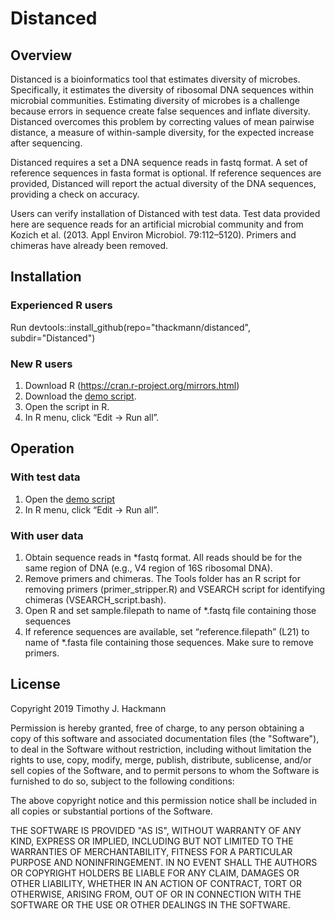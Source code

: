 # Distanced

## Overview
Distanced is a bioinformatics tool that estimates diversity of microbes.  Specifically, it estimates the diversity of ribosomal DNA sequences within microbial communities. Estimating diversity of microbes is a challenge because errors in sequence create false sequences and inflate diversity. Distanced overcomes this problem by correcting values of mean pairwise distance, a measure of within-sample diversity, for the expected increase after sequencing.

Distanced requires a set a DNA sequence reads in fastq format.  A set of reference sequences in fasta format is optional. If reference sequences are provided, Distanced will report the actual diversity of the DNA sequences, providing a check on accuracy.

Users can verify installation of Distanced with test data.  Test data provided here are sequence reads for an artificial microbial community and from Kozich et al. (2013. Appl Environ Microbiol. 79:112–5120).  Primers and chimeras have already been removed.  

## Installation 
### Experienced R users
Run devtools::install_github(repo="thackmann/distanced", subdir="Distanced")

### New R users
1)  Download R (https://cran.r-project.org/mirrors.html)
2)  Download the <a href="https://github.com/thackmann/Distanced/blob/master/Distanced/demo/demo.R">demo script</a>.
3)  Open the script in R.
4)  In R menu, click “Edit -> Run all”.

## Operation 
### With test data
1)  Open the <a href="https://github.com/thackmann/Distanced/blob/master/Distanced/demo/demo.R">demo script</a>
2)  In R menu, click “Edit -> Run all”.

### With user data
1)  Obtain sequence reads in \*fastq format.  All reads should be for the same region of DNA (e.g., V4 region of 16S ribosomal DNA).  
2)  Remove primers and chimeras.  The Tools folder has an R script for removing primers (primer_stripper.R) and VSEARCH script for identifying chimeras (VSEARCH_script.bash).
3) Open R and set sample.filepath to name of \*.fastq file containing those sequences
4)  If reference sequences are available, set “reference.filepath” (L21) to name of \*.fasta file containing those sequences.  Make sure to remove primers.

## License
Copyright 2019 Timothy J. Hackmann

Permission is hereby granted, free of charge, to any person obtaining a copy of this software and associated documentation files (the "Software"), to deal in the Software without restriction, including without limitation the rights to use, copy, modify, merge, publish, distribute, sublicense, and/or sell copies of the Software, and to permit persons to whom the Software is furnished to do so, subject to the following conditions:

The above copyright notice and this permission notice shall be included in all copies or substantial portions of the Software.

THE SOFTWARE IS PROVIDED "AS IS", WITHOUT WARRANTY OF ANY KIND, EXPRESS OR IMPLIED, INCLUDING BUT NOT LIMITED TO THE WARRANTIES OF MERCHANTABILITY, FITNESS FOR A PARTICULAR PURPOSE AND NONINFRINGEMENT. IN NO EVENT SHALL THE AUTHORS OR COPYRIGHT HOLDERS BE LIABLE FOR ANY CLAIM, DAMAGES OR OTHER LIABILITY, WHETHER IN AN ACTION OF CONTRACT, TORT OR OTHERWISE, ARISING FROM, OUT OF OR IN CONNECTION WITH THE SOFTWARE OR THE USE OR OTHER DEALINGS IN THE SOFTWARE.

